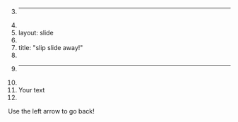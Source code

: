 3.	---
4.	
5.	layout: slide
6.	
7.	title: "slip slide away!"
8.	
9.	---
10.	
11.	Your text
12.	
Use the left arrow to go back!
